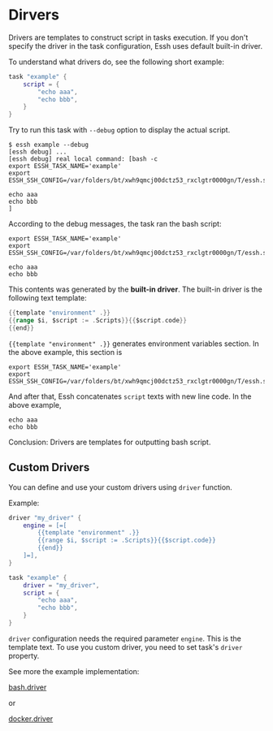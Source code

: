 # Dirvers

Drivers are templates to construct script in tasks execution.
If you don't specify the driver in the task configuration, Essh uses default built-in driver.

To understand what drivers do, see the following short example:

```lua
task "example" {
    script = {
        "echo aaa",
        "echo bbb",
    }
}
```

Try to run this task with `--debug` option to display the actual script.

```
$ essh example --debug
[essh debug] ...
[essh debug] real local command: [bash -c
export ESSH_TASK_NAME='example'
export ESSH_SSH_CONFIG=/var/folders/bt/xwh9qmcj00dctz53_rxclgtr0000gn/T/essh.ssh_config.544434412

echo aaa
echo bbb
]
```

According to the debug messages, the task ran the bash script:

```
export ESSH_TASK_NAME='example'
export ESSH_SSH_CONFIG=/var/folders/bt/xwh9qmcj00dctz53_rxclgtr0000gn/T/essh.ssh_config.544434412

echo aaa
echo bbb
```

This contents was generated by the **built-in driver**. The built-in driver is the following text template:

```go
{{template "environment" .}}
{{range $i, $script := .Scripts}}{{$script.code}}
{{end}}
```

`{{template "environment" .}}` generates environment variables section. In the above example, this section is

```
export ESSH_TASK_NAME='example'
export ESSH_SSH_CONFIG=/var/folders/bt/xwh9qmcj00dctz53_rxclgtr0000gn/T/essh.ssh_config.544434412
```

And after that, Essh concatenates `script` texts with new line code. In the above example,

```
echo aaa
echo bbb
```

Conclusion: Drivers are templates for outputting bash script.

## Custom Drivers

You can define and use your custom drivers using `driver` function.

Example:

```lua
driver "my_driver" {
    engine = [=[
        {{template "environment" .}}
        {{range $i, $script := .Scripts}}{{$script.code}}
        {{end}}
    ]=],
}

task "example" {
    driver = "my_driver",
    script = {
        "echo aaa",
        "echo bbb",
    }
}
```

`driver` configuration needs the required parameter `engine`. This is the template text.
To use you custom driver, you need to set task's `driver` property.

See more the example implementation:

[bash.driver](https://github.com/kohkimakimoto/essh/blob/master/modules/bash/index.lua)

or

[docker.driver](https://github.com/kohkimakimoto/essh/blob/master/modules/docker/index.lua)
